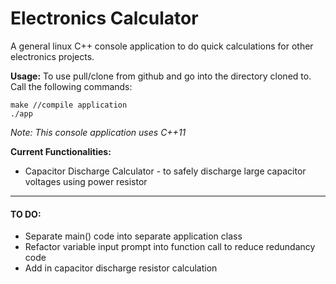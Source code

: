 # Electronics Calculator
A general linux C++ console application to do quick calculations for other electronics projects.

__Usage:__
To use pull/clone from github and go into the directory cloned to. Call the following commands:
```
make //compile application
./app
```
_Note: This console application uses C++11_

__Current Functionalities:__
* Capacitor Discharge Calculator - to safely discharge large capacitor voltages using power resistor


-------
#### TO DO:
- Separate main() code into separate application class
- Refactor variable input prompt into function call to reduce redundancy code
- Add in capacitor discharge resistor calculation

